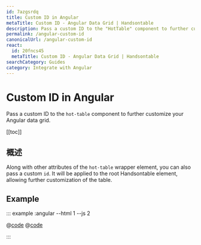 ```yaml
---
id: 7azgsrdq
title: Custom ID in Angular
metaTitle: Custom ID - Angular Data Grid | Handsontable
description: Pass a custom ID to the "HotTable" component to further customize your Angular data grid.
permalink: /angular-custom-id
canonicalUrl: /angular-custom-id
react:
  id: 20fncs45
  metaTitle: Custom ID - Angular Data Grid | Handsontable
searchCategory: Guides
category: Integrate with Angular
---
```


# Custom ID in Angular

Pass a custom ID to the `hot-table` component to further customize your Angular data grid.

[[toc]]

## 概述

Along with other attributes of the `hot-table` wrapper element, you can also pass a custom `id`. It will be applied to the root Handsontable element, allowing further customization of the table.

## Example

::: example :angular --html 1 --js 2

@[code](@/content/guides/integrate-with-angular/angular-custom-id/angular/example1.html)
@[code](@/content/guides/integrate-with-angular/angular-custom-id/angular/example1.js)

:::
